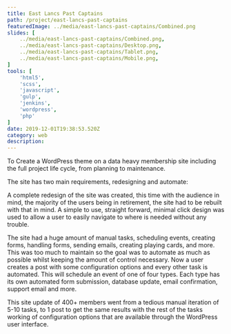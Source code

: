 ```yaml
---
title: East Lancs Past Captains
path: /project/east-lancs-past-captains
featuredImage: ../media/east-lancs-past-captains/Combined.png
slides: [
    ../media/east-lancs-past-captains/Combined.png,
    ../media/east-lancs-past-captains/Desktop.png,
    ../media/east-lancs-past-captains/Tablet.png,
    ../media/east-lancs-past-captains/Mobile.png,
]
tools: [
    'html5',
    'scss',
    'javascript',
    'gulp',
    'jenkins',
    'wordpress',
    'php'
]
date: 2019-12-01T19:38:53.520Z
category: web
description:
---
```

To Create a WordPress theme on a data heavy membership site including the full project life cycle, from planning to maintenance.

The site has two main requirements, redesigning and automate:

A complete redesign of the site was created, this time with the audience in mind, the majority of the users being in retirement, the site had to be rebuilt with that in mind. A simple to use, straight forward, minimal click design was used to allow a user to easily navigate to where is needed without any trouble.

The site had a huge amount of manual tasks, scheduling events, creating forms, handling forms, sending emails, creating playing cards, and more. This was too much to maintain so the goal was to automate as much as possible whilst keeping the amount of control necessary. Now a user creates a post with some configuration options and every other task is automated. This will schedule an event of one of four types. Each type has its own automated form submission, database update, email confirmation, support email and more.

This site update of 400+ members went from a tedious manual iteration of 5-10 tasks, to 1 post to get the same results with the rest of the tasks working of configuration options that are available through the WordPress user interface.
